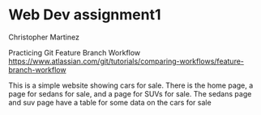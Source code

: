 # Web Dev assignment1
Christopher Martinez

Practicing Git Feature Branch Workflow https://www.atlassian.com/git/tutorials/comparing-workflows/feature-branch-workflow


This is a simple website showing cars for sale. There is the home page, a page for sedans for sale, and a page for SUVs for sale. The sedans page and suv page have a table for some data on the cars for sale